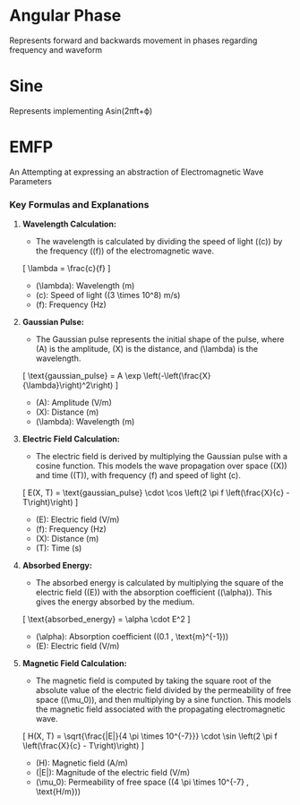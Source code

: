 # Angular Phase
 Represents forward and backwards movement in phases regarding frequency and waveform

# Sine
 Represents implementing Asin(2πft+ϕ)

# EMFP
 An Attempting at expressing an abstraction of Electromagnetic Wave Parameters

### Key Formulas and Explanations

1. **Wavelength Calculation:**
    - The wavelength is calculated by dividing the speed of light (\(c\)) by the frequency (\(f\)) of the electromagnetic wave.

   \[
   \lambda = \frac{c}{f}
   \]
   - \(\lambda\): Wavelength (m)
   - \(c\): Speed of light (\(3 \times 10^8\) m/s)
   - \(f\): Frequency (Hz)

2. **Gaussian Pulse:**
    - The Gaussian pulse represents the initial shape of the pulse, where \(A\) is the amplitude, \(X\) is the distance, and \(\lambda\) is the wavelength.

   \[
   \text{gaussian\_pulse} = A \exp \left(-\left(\frac{X}{\lambda}\right)^2\right)
   \]
   - \(A\): Amplitude (V/m)
   - \(X\): Distance (m)
   - \(\lambda\): Wavelength (m)

3. **Electric Field Calculation:**
    - The electric field is derived by multiplying the Gaussian pulse with a cosine function. This models the wave propagation over space (\(X\)) and time (\(T\)), with frequency \(f\) and speed of light \(c\).

   \[
   E(X, T) = \text{gaussian\_pulse} \cdot \cos \left(2 \pi f \left(\frac{X}{c} - T\right)\right)
   \]
   - \(E\): Electric field (V/m)
   - \(f\): Frequency (Hz)
   - \(X\): Distance (m)
   - \(T\): Time (s)

4. **Absorbed Energy:**
    - The absorbed energy is calculated by multiplying the square of the electric field (\(E\)) with the absorption coefficient (\(\alpha\)). This gives the energy absorbed by the medium.

   \[
   \text{absorbed\_energy} = \alpha \cdot E^2
   \]
   - \(\alpha\): Absorption coefficient (\(0.1 \, \text{m}^{-1}\))
   - \(E\): Electric field (V/m)

5. **Magnetic Field Calculation:**
    - The magnetic field is computed by taking the square root of the absolute value of the electric field divided by the permeability of free space (\(\mu_0\)), and then multiplying by a sine function. This models the magnetic field associated with the propagating electromagnetic wave.

   \[
   H(X, T) = \sqrt{\frac{|E|}{4 \pi \times 10^{-7}}} \cdot \sin \left(2 \pi f \left(\frac{X}{c} - T\right)\right)
   \]
   - \(H\): Magnetic field (A/m)
   - \(|E|\): Magnitude of the electric field (V/m)
   - \(\mu_0\): Permeability of free space (\(4 \pi \times 10^{-7} \, \text{H/m}\))
